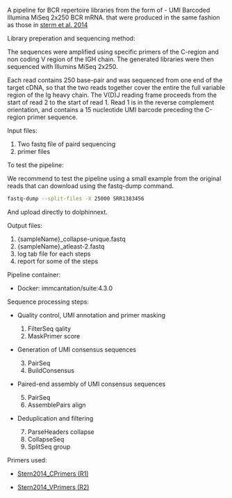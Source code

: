 A pipeline for BCR repertoire libraries from the form of - UMI Barcoded Illumina MiSeq 2x250 BCR mRNA. that were produced in the same fashion as those in [sterm et al. 2014](https://pubmed.ncbi.nlm.nih.gov/25100741/)


Library preperation and sequencing method:

The sequences were amplified using specific primers of the C-region and non coding V region of the IGH chain. The generated libraries were then sequenced with Illumins MiSeq 2x250. 


Each read contains 250 base-pair and was sequenced from one end of the target cDNA, so that the two reads together cover the entire the full variable region of the Ig heavy chain. The V(D)J reading frame proceeds from the start of read 2 to the start of read 1. Read 1 is in the reverse complement orientation, and contains a 15 nucleotide UMI barcode preceding the C-region primer sequence.


Input files:

1. Two fastq file of paird sequencing
2. primer files

To test the pipeline:

We recommend to test the pipeline using a small example from the original reads that can download using the fastq-dump command.

```bash
fastq-dump --split-files -X 25000 SRR1383456
```

And upload directly to dolphinnext. 


Output files:

1. {sampleName}_collapse-unique.fastq
2. {sampleName}_atleast-2.fastq
3. log tab file for each steps
4. report for some of the steps


Pipeline container:

* Docker: immcantation/suite:4.3.0


Sequence processing steps:

* Quality control, UMI annotation and primer masking

	1. FilterSeq qality
	2. MaskPrimer score
	
* Generation of UMI consensus sequences

	3. PairSeq
	4. BuildConsensus
	
* Paired-end assembly of UMI consensus sequences

	5. PairSeq	
	6. AssemblePairs align
	
* Deduplication and filtering

	7. ParseHeaders collapse
	8. CollapseSeq
	9. SplitSeq group


Primers used:

* [Stern2014_CPrimers (R1)](https://bitbucket.org/kleinstein/presto/src/master/examples/Stern2014/Stern2014_CPrimers.fasta)



* [Stern2014_VPrimers (R2)](https://bitbucket.org/kleinstein/presto/src/master/examples/Stern2014/Stern2014_VPrimers.fasta)

